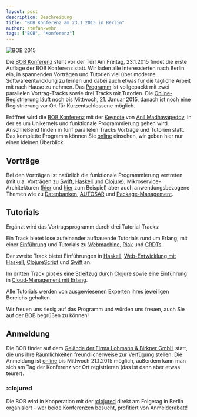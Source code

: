 ```yaml
---
layout: post
description: Beschreibung
title: "BOB Konferenz am 23.1.2015 in Berlin"
author: stefan-wehr
tags: ["BOB", "Konferenz"]
---
```


![BOB 2015](http://bobkonf.de/images/bob_head_small.png)

Die [BOB Konferenz](http://bobkonf.de/2015) steht vor der Tür! Am
Freitag, 23.1.2015 findet
die erste Auflage der BOB Konferenz statt. Wir laden alle Interessierten
nach Berlin ein, in spannenden Vorträgen und Tutorien
viel über moderne Softwareentwicklung zu lernen und dabei auch etwas für
die tägliche Arbeit mit nach Hause zu nehmen. Das
[Programm](http://bobkonf.de/2015/programm.html)
ist vollgepackt mit zwei parallelen Vortrag-Tracks sowie drei Tracks mit
Tutorien. Die
[Online-Registrierung](http://bobkonf.de/2015/registration.html) läuft
noch bis Mittwoch, 21. Januar 2015, danach ist noch eine
Registrierung vor Ort für Kurzentschlossene möglich.


<!-- more start -->

Eröffnet wird die [BOB Konferenz](http://bobkonf.de/2015) mit der
[Keynote](http://bobkonf.de/2015/keynote.html)
von [Anil Madhavapeddy](http://anil.recoil.org/), in der es um
Unikernels und funktionale Programmierung gehen wird. Anschließend
finden in fünf parallelen Tracks Vorträge und Tutorien statt. Das
komplette Programm können Sie
[online](http://bobkonf.de/2015/programm.html) einsehen, wir geben hier
nur einen kleinen Überblick.

## Vorträge

Bei den Vorträgen ist natürlich die funktionale Programmierung
vertreten (mit u.a. Vorträgen zu
[Swift](http://bobkonf.de/2015/swierstra-talk.html),
[Haskell](http://bobkonf.de/2015/magalhaes.html) und
[Clojure](http://bobkonf.de/2015/stepien.html)),
Mikroservice-Architekturen ([hier](http://bobkonf.de/2015/zuther.html)
und [hier](http://bobkonf.de/2015/kischkel.html) zum Beispiel) aber
auch anwendungsbezogene Themen wie zu
[Datenbanken](http://bobkonf.de/2015/knauel.html),
[AUTOSAR](http://bobkonf.de/2015/nordlander.html) und
[Package-Management](http://bobkonf.de/2015/garbas.html).

## Tutorials

Ergänzt wird das Vortragsprogramm durch drei Tutorial-Tracks:

Ein Track bietet lose aufeinander aufbauende Tutorials rund um Erlang,
mit einer [Einführung](http://bobkonf.de/2015/rehfeld.html) und
Tutorials zu [Webmachine](http://bobkonf.de/2015/meiklejohn.html),
[Riak](http://bobkonf.de/2015/meiklejohn-riak.html) und
[CRDTs](http://bobkonf.de/2015/bieniusa.html).

Der zweite Track bietet Einführungen in
[Haskell](http://bobkonf.de/2015/fischmann.html),
[Web-Entwicklung mit Haskell](http://bobkonf.de/2015/thiemann.html),
[ClojureScript](http://bobkonf.de/2015/gilliar.html) und
[Swift](http://bobkonf.de/2015/swierstra-tutorial.html) an.

Im dritten Track gibt es eine
[Streifzug durch Clojure](http://bobkonf.de/2015/sperber.html)
sowie eine Einführung in
[Cloud-Management mit Erlang](http://bobkonf.de/2015/gies.html).

Alle Tutorials werden von ausgewiesenen Experten ihres jeweiligen
Bereichs gehalten.

Wir freuen uns riesig auf das Programm und würden uns freuen, auch Sie
auf der BOB begrüßen zu können!

## Anmeldung

Die BOB findet auf dem [Gelände der Firma Lohmann & Birkner
GmbH](http://bobkonf.de/2015/local.html) statt, die uns ihre
Räumlichkeiten freundlicherweise zur Verfügung stellen.
Die Anmeldung ist [online](http://bobkonf.de/2015/registration.html)
bis Mittwoch 21.1.2015 möglich, außerdem kann man sich am Tag der
Konferenz vor Ort registrieren (das ist dann aber etwas teurer).

### :clojured

Die BOB wird in Kooperation mit der [:clojured](http://clojured.de)
direkt am Folgetag in Berlin organisiert - wer beide Konferenzen
besucht, profitiert von Anmelderabatt!

<!-- more end -->
